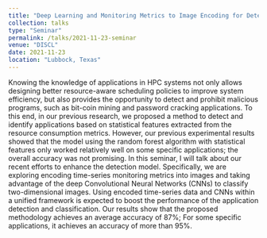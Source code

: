 ```yaml
---
title: "Deep Learning and Monitoring Metrics to Image Encoding for Detecting Applications in HPC systems "
collection: talks
type: "Seminar"
permalink: /talks/2021-11-23-seminar
venue: "DISCL"
date: 2021-11-23
location: "Lubbock, Texas"
---
```


Knowing the knowledge of applications in HPC systems not only allows designing better resource-aware scheduling policies to improve system efficiency, but also provides the opportunity to detect and prohibit malicious programs, such as bit-coin mining and password cracking applications. To this end, in our previous research, we proposed a method to detect and identify applications based on statistical features extracted from the resource consumption metrics. However, our previous experimental results showed that the model using the random forest algorithm with statistical features only worked relatively well on some specific applications; the overall accuracy was not promising. In this seminar, I will talk about our recent efforts to enhance the detection model. Specifically, we are exploring encoding time-series monitoring metrics into images and taking advantage of the deep Convolutional Neural Networks (CNNs) to classify two-dimensional images. Using encoded time-series data and CNNs within a unified framework is expected to boost the performance of the application detection and classification. Our results show that the proposed methodology achieves an average accuracy of 87%; For some specific applications, it achieves an accuracy of more than 95%.
